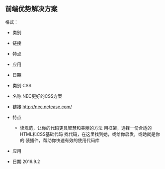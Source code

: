 ## 前端优势解决方案

 格式：
 

* 类别
* 链接
* 特点
* 应用 
* 日期


* 类别 CSS
* 名称 NEC更好的CSS方案
* 链接 http://nec.netease.com/
* 特点 
	* 读规范，让你的代码更具智慧和美丽的方法
       用框架，选择一份合适的HTML和CSS基础代码
       找代码，在这里找到她，或给你启发，或她就是你的
       装插件，帮助你快速有效的使用代码库 
* 应用 
* 日期 2016.9.2

